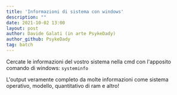 ```yaml
---
title: 'Informazioni di sistema con windows'
description: ""
date: 2021-10-02 13:00
layout: post
author: Davide Galati (in arte PsykeDady)
author_github: PsykeDady
tag: batch
---
```


Cercate le informazioni del vostro sistema nella cmd con l'apposito comando di windows: 
`systeminfo` 

L'output veramente completo da molte informazioni come sistema operativo, modello, quantitativo di ram e altro! 
